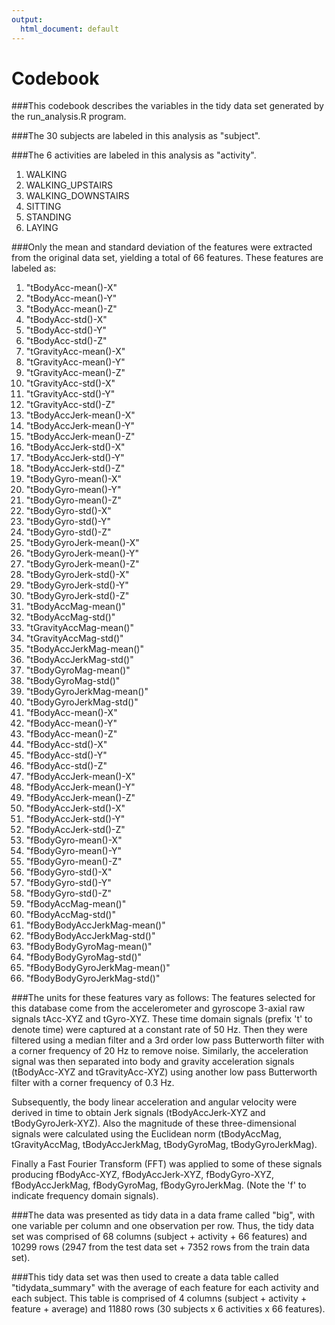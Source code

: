 ```yaml
---
output:
  html_document: default
---
```

Codebook
========

###This codebook describes the variables in the tidy data set generated by the run_analysis.R program.

###The 30 subjects are labeled in this analysis as "subject".

###The 6 activities are labeled in this analysis as "activity".
1. WALKING
2. WALKING_UPSTAIRS
3. WALKING_DOWNSTAIRS
4. SITTING
5. STANDING
6. LAYING

###Only the mean and standard deviation of the features were extracted from the original data set, yielding a total of 66 features.  These features are labeled as:
 1. "tBodyAcc-mean()-X"
 2. "tBodyAcc-mean()-Y"
 3. "tBodyAcc-mean()-Z"          
 4. "tBodyAcc-std()-X"
 5. "tBodyAcc-std()-Y"
 6. "tBodyAcc-std()-Z"           
 7. "tGravityAcc-mean()-X"        
 8. "tGravityAcc-mean()-Y"       
 9. "tGravityAcc-mean()-Z"       
 10. "tGravityAcc-std()-X"         
 11. "tGravityAcc-std()-Y"         
 12. "tGravityAcc-std()-Z"        
 13. "tBodyAccJerk-mean()-X"       
 14. "tBodyAccJerk-mean()-Y"      
 15. "tBodyAccJerk-mean()-Z"      
 16. "tBodyAccJerk-std()-X"        
 17. "tBodyAccJerk-std()-Y"        
 18. "tBodyAccJerk-std()-Z"       
 19. "tBodyGyro-mean()-X"          
 20. "tBodyGyro-mean()-Y"          
 21. "tBodyGyro-mean()-Z"         
 22. "tBodyGyro-std()-X"           
 23. "tBodyGyro-std()-Y"           
 24. "tBodyGyro-std()-Z"          
 25. "tBodyGyroJerk-mean()-X"      
 26. "tBodyGyroJerk-mean()-Y"      
 27. "tBodyGyroJerk-mean()-Z"     
 28. "tBodyGyroJerk-std()-X"       
 29. "tBodyGyroJerk-std()-Y"       
 30. "tBodyGyroJerk-std()-Z"      
 31. "tBodyAccMag-mean()"          
 32. "tBodyAccMag-std()"           
 33. "tGravityAccMag-mean()"      
 34. "tGravityAccMag-std()"        
 35. "tBodyAccJerkMag-mean()"      
 36. "tBodyAccJerkMag-std()"      
 37. "tBodyGyroMag-mean()"         
 38. "tBodyGyroMag-std()"          
 39. "tBodyGyroJerkMag-mean()"    
 40. "tBodyGyroJerkMag-std()"      
 41. "fBodyAcc-mean()-X"           
 42. "fBodyAcc-mean()-Y"          
 43. "fBodyAcc-mean()-Z"           
 44. "fBodyAcc-std()-X"            
 45. "fBodyAcc-std()-Y"           
 46. "fBodyAcc-std()-Z"            
 47. "fBodyAccJerk-mean()-X"       
 48. "fBodyAccJerk-mean()-Y"      
 49. "fBodyAccJerk-mean()-Z"       
 50. "fBodyAccJerk-std()-X"        
 51. "fBodyAccJerk-std()-Y"       
 52. "fBodyAccJerk-std()-Z"       
 53. "fBodyGyro-mean()-X"          
 54. "fBodyGyro-mean()-Y"         
 55. "fBodyGyro-mean()-Z"          
 56. "fBodyGyro-std()-X"           
 57. "fBodyGyro-std()-Y"          
 58. "fBodyGyro-std()-Z"           
 59. "fBodyAccMag-mean()"          
 60. "fBodyAccMag-std()"          
 61. "fBodyBodyAccJerkMag-mean()"  
 62. "fBodyBodyAccJerkMag-std()"   
 63. "fBodyBodyGyroMag-mean()"    
 64. "fBodyBodyGyroMag-std()"      
 65. "fBodyBodyGyroJerkMag-mean()" 
 66. "fBodyBodyGyroJerkMag-std()" 

###The units for these features vary as follows:
The features selected for this database come from the accelerometer and gyroscope 3-axial raw signals tAcc-XYZ and tGyro-XYZ. These time domain signals (prefix 't' to denote time) were captured at a constant rate of 50 Hz. Then they were filtered using a median filter and a 3rd order low pass Butterworth filter with a corner frequency of 20 Hz to remove noise. Similarly, the acceleration signal was then separated into body and gravity acceleration signals (tBodyAcc-XYZ and tGravityAcc-XYZ) using another low pass Butterworth filter with a corner frequency of 0.3 Hz. 

Subsequently, the body linear acceleration and angular velocity were derived in time to obtain Jerk signals (tBodyAccJerk-XYZ and tBodyGyroJerk-XYZ). Also the magnitude of these three-dimensional signals were calculated using the Euclidean norm (tBodyAccMag, tGravityAccMag, tBodyAccJerkMag, tBodyGyroMag, tBodyGyroJerkMag). 

Finally a Fast Fourier Transform (FFT) was applied to some of these signals producing fBodyAcc-XYZ, fBodyAccJerk-XYZ, fBodyGyro-XYZ, fBodyAccJerkMag, fBodyGyroMag, fBodyGyroJerkMag. (Note the 'f' to indicate frequency domain signals). 

###The data was presented as tidy data in a data frame called "big", with one variable per column and one observation per row.  Thus, the tidy data set was comprised of 68 columns (subject + activity + 66 features) and 10299 rows (2947 from the test data set + 7352 rows from the train data set).

###This tidy data set was then used to create a data table called "tidydata_summary" with the average of each feature for each activity and each subject. This table is comprised of 4 columns (subject + activity + feature + average) and 11880 rows (30 subjects x 6 activities x 66 features).

